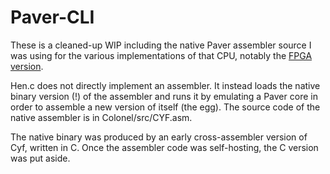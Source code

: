 # Paver-CLI

These is a cleaned-up WIP including the native Paver assembler source I was using for the various implementations of that CPU, notably the [FPGA version](https://github.com/Dosflange/Paver).

Hen.c does not directly implement an assembler. It instead loads the native binary version (!) of the assembler and runs it by emulating a Paver core in order to assemble a new version of itself (the egg). The source code of the native assembler is in Colonel/src/CYF.asm.

The native binary was produced by an early cross-assembler version of Cyf, written in C. Once the assembler code was self-hosting, the C version was put aside. 
